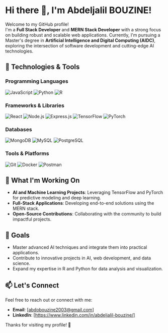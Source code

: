 # Hi there 👋, I'm Abdeljalil BOUZINE!

Welcome to my GitHub profile!  
I'm a **Full Stack Developer** and **MERN Stack Developer** with a strong focus on building robust and scalable web applications. Currently, I'm pursuing a Master's degree in **Artificial Intelligence and Digital Computing (AIDC)**, exploring the intersection of software development and cutting-edge AI technologies.  

## 🔧 Technologies & Tools  

### Programming Languages  
<p>
  <img src="https://img.shields.io/badge/JavaScript-%23323330.svg?style=for-the-badge&logo=javascript&logoColor=%23F7DF1E" alt="JavaScript" />
  <img src="https://img.shields.io/badge/Python-3670A0?style=for-the-badge&logo=python&logoColor=ffdd54" alt="Python" />
  <img src="https://img.shields.io/badge/R-%23276DC3.svg?style=for-the-badge&logo=r&logoColor=white" alt="R" />
</p>

### Frameworks & Libraries  
<p>
  <img src="https://img.shields.io/badge/React-%2320232a.svg?style=for-the-badge&logo=react&logoColor=%2361DAFB" alt="React" />
  <img src="https://img.shields.io/badge/Node.js-339933?style=for-the-badge&logo=nodedotjs&logoColor=white" alt="Node.js" />
  <img src="https://img.shields.io/badge/Express.js-%23404d59.svg?style=for-the-badge&logo=express&logoColor=%2361DAFB" alt="Express.js" />
  <img src="https://img.shields.io/badge/TensorFlow-%23FF6F00.svg?style=for-the-badge&logo=TensorFlow&logoColor=white" alt="TensorFlow" />
  <img src="https://img.shields.io/badge/PyTorch-%23EE4C2C.svg?style=for-the-badge&logo=PyTorch&logoColor=white" alt="PyTorch" />
</p>

### Databases  
<p>
  <img src="https://img.shields.io/badge/MongoDB-%234ea94b.svg?style=for-the-badge&logo=mongodb&logoColor=white" alt="MongoDB" />
  <img src="https://img.shields.io/badge/MySQL-%2300f.svg?style=for-the-badge&logo=mysql&logoColor=white" alt="MySQL" />
  <img src="https://img.shields.io/badge/PostgreSQL-%23336791.svg?style=for-the-badge&logo=postgresql&logoColor=white" alt="PostgreSQL" />
</p>

### Tools & Platforms  
<p>
  <img src="https://img.shields.io/badge/Git-%23F05032.svg?style=for-the-badge&logo=git&logoColor=white" alt="Git" />
  <img src="https://img.shields.io/badge/Docker-%232496ED.svg?style=for-the-badge&logo=docker&logoColor=white" alt="Docker" />
  <img src="https://img.shields.io/badge/Postman-FF6C37?style=for-the-badge&logo=postman&logoColor=white" alt="Postman" />
</p>

## 🌟 What I'm Working On  
- **AI and Machine Learning Projects**: Leveraging TensorFlow and PyTorch for predictive modeling and deep learning.  
- **Full-Stack Applications**: Developing end-to-end solutions using the MERN stack.  
- **Open-Source Contributions**: Collaborating with the community to build impactful projects.  

## 🚀 Goals  
- Master advanced AI techniques and integrate them into practical applications.  
- Contribute to innovative projects in AI, web development, and data science.  
- Expand my expertise in R and Python for data analysis and visualization.  

## 📫 Let's Connect  
Feel free to reach out or connect with me:  
- **Email**: [abdobouzine2003@gmail.com]  
- **LinkedIn**: [https://www.linkedin.com/in/abdeljalil-bouzine/] 


Thanks for visiting my profile! 🌟
